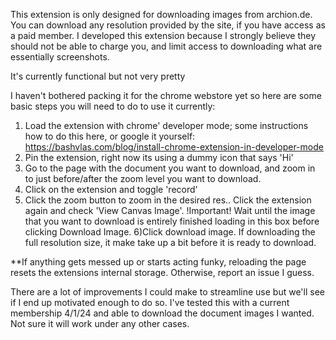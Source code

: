 This extension is only designed for downloading images from archion.de. You can download any resolution provided by the site, if you have access as a paid member. I developed this extension because I strongly believe they should not be able to charge you, and limit access to downloading what are essentially screenshots.

It's currently functional but not very pretty

I haven't bothered packing it for the chrome webstore yet so here are some basic steps you will need to do to use it currently:
1) Load the extension with chrome' developer mode; some instructions how to do this here, or google it yourself: https://bashvlas.com/blog/install-chrome-extension-in-developer-mode
2) Pin the extension, right now its using a dummy icon that says 'Hi'
3) Go to the page with the document you want to download, and zoom in to just before/after the zoom level you want to download.
4) Click on the extension and toggle 'record'
5) Click the zoom button to zoom in the desired res.. Click the extension again and check 'View Canvas Image'. !Important! Wait until the image that you want to download is entirely finished loading in this box before clicking Download Image.
6)Click download image. If downloading the full resolution size, it make take up a bit before it is ready to download.

**If anything gets messed up or starts acting funky, reloading the page resets the extensions internal storage. Otherwise, report an issue I guess.

There are a lot of improvements I could make to streamline use but we'll see if I end up motivated enough to do so. I've tested this with a current membership 4/1/24 and able to download the document images I wanted. Not sure it will work under any other cases.
